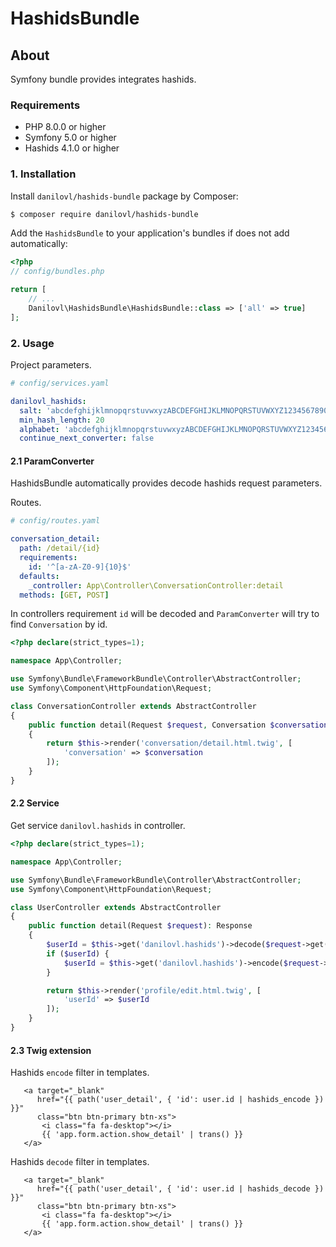 # HashidsBundle #

## About ##

Symfony bundle provides integrates hashids.

### Requirements

* PHP 8.0.0 or higher
* Symfony 5.0 or higher
* Hashids 4.1.0 or higher

### 1. Installation

Install `danilovl/hashids-bundle` package by Composer:

``` bash
$ composer require danilovl/hashids-bundle
```

Add the `HashidsBundle` to your application's bundles if does not add automatically:

``` php
<?php
// config/bundles.php

return [
    // ...
    Danilovl\HashidsBundle\HashidsBundle::class => ['all' => true]
];
```

### 2. Usage

Project parameters.

```yaml
# config/services.yaml

danilovl_hashids:
  salt: 'abcdefghijklmnopqrstuvwxyzABCDEFGHIJKLMNOPQRSTUVWXYZ1234567890'
  min_hash_length: 20
  alphabet: 'abcdefghijklmnopqrstuvwxyzABCDEFGHIJKLMNOPQRSTUVWXYZ1234567890'
  continue_next_converter: false 
```


#### 2.1 ParamConverter

HashidsBundle automatically provides decode hashids request parameters.

Routes.

```yaml
# config/routes.yaml

conversation_detail:
  path: /detail/{id}
  requirements:
    id: '^[a-zA-Z0-9]{10}$'
  defaults:
    _controller: App\Controller\ConversationController:detail
  methods: [GET, POST]
```

In controllers requirement `id` will be decoded and `ParamConverter` will try to find `Conversation` by id.

```php
<?php declare(strict_types=1);

namespace App\Controller;

use Symfony\Bundle\FrameworkBundle\Controller\AbstractController;
use Symfony\Component\HttpFoundation\Request;

class ConversationController extends AbstractController
{
    public function detail(Request $request, Conversation $conversation): Response
    {
        return $this->render('conversation/detail.html.twig', [
            'conversation' => $conversation
        ]);
    }
}
```

#### 2.2 Service

Get service `danilovl.hashids` in controller.

```php
<?php declare(strict_types=1);

namespace App\Controller;

use Symfony\Bundle\FrameworkBundle\Controller\AbstractController;
use Symfony\Component\HttpFoundation\Request;

class UserController extends AbstractController
{
    public function detail(Request $request): Response
    {
        $userId = $this->get('danilovl.hashids')->decode($request->get('id'));
        if ($userId) {
            $userId = $this->get('danilovl.hashids')->encode($request->get('id'));
        }

        return $this->render('profile/edit.html.twig', [
            'userId' => $userId
        ]);
    }
}
```

#### 2.3 Twig extension

Hashids `encode` filter in templates.

```twig
   <a target="_blank"
      href="{{ path('user_detail', { 'id': user.id | hashids_encode }) }}"
      class="btn btn-primary btn-xs">
       <i class="fa fa-desktop"></i>
       {{ 'app.form.action.show_detail' | trans() }}
   </a>
```

Hashids `decode` filter in templates.

```twig
   <a target="_blank"
      href="{{ path('user_detail', { 'id': user.id | hashids_decode }) }}"
      class="btn btn-primary btn-xs">
       <i class="fa fa-desktop"></i>
       {{ 'app.form.action.show_detail' | trans() }}
   </a>
```